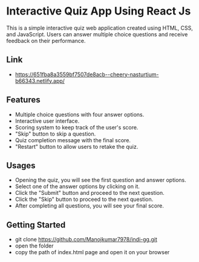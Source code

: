 # Interactive Quiz App Using React Js

This is a simple interactive quiz web application created using HTML, CSS, and JavaScript. Users can answer multiple choice questions and receive feedback on their performance. 

## Link
- https://651fba8a3559bf7507de8acb--cheery-nasturtium-b66343.netlify.app/

## Features

- Multiple choice questions with four answer options.
- Interactive user interface.
- Scoring system to keep track of the user's score.
- "Skip" button to skip a question. 
- Quiz completion message with the final score.
- "Restart" button to allow users to retake the quiz.


## Usages

- Opening the quiz, you will see the first question and answer options.
- Select one of the answer options by clicking on it.
- Click the "Submit" button and proceed to the next question.
- Click the "Skip" button to proceed to the next question.
- After completing all questions, you will see your final score.

## Getting Started
- git clone https://github.com/Manojkumar7978/indi-gg.git
- open the folder
- copy the path of index.html page and open it on your browser


